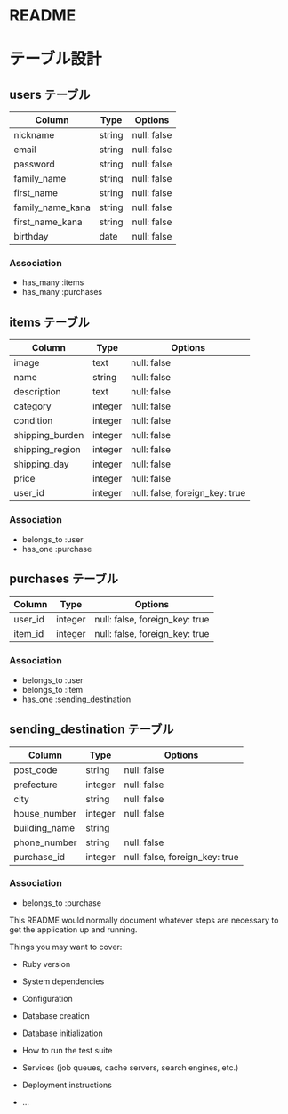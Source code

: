# README

# テーブル設計

## users テーブル

| Column           | Type    | Options     |
| ---------------- | ------  | ----------- |
| nickname         | string  | null: false |
| email            | string  | null: false |
| password         | string  | null: false |
| family_name      | string  | null: false |
| first_name       | string  | null: false |
| family_name_kana | string  | null: false |
| first_name_kana  | string  | null: false |
| birthday         | date    | null: false |

### Association

- has_many :items
- has_many :purchases


## items テーブル

| Column           | Type    | Options                        |
| -----------------| ------- | -------------------------------|
| image            | text    | null: false                    |
| name             | string  | null: false                    |
| description      | text    | null: false                    |
| category         | integer | null: false                    |
| condition        | integer | null: false                    |
| shipping_burden  | integer | null: false                    |
| shipping_region  | integer | null: false                    |
| shipping_day     | integer | null: false                    |
| price            | integer | null: false                    |
| user_id          | integer | null: false, foreign_key: true |

### Association

- belongs_to :user
- has_one :purchase

## purchases テーブル

| Column  | Type    | Options                        |
| --------| ------- | ------------------------------ |
| user_id | integer | null: false, foreign_key: true |
| item_id | integer | null: false, foreign_key: true |

### Association

- belongs_to :user
- belongs_to :item
- has_one :sending_destination

## sending_destination テーブル

| Column        | Type    | Options                        |
| --------------| ------- | ------------------------------ |
| post_code     | string  | null: false                    |
| prefecture    | integer  | null: false                    |
| city          | string  | null: false                    |
| house_number  | integer | null: false                    |
| building_name | string  |                                |
| phone_number  | string  | null: false                    |
| purchase_id   | integer | null: false, foreign_key: true |

### Association

- belongs_to :purchase



This README would normally document whatever steps are necessary to get the
application up and running.

Things you may want to cover:

* Ruby version

* System dependencies

* Configuration

* Database creation

* Database initialization

* How to run the test suite

* Services (job queues, cache servers, search engines, etc.)

* Deployment instructions

* ...
